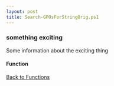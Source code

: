 ```yaml
---
layout: post
title: Search-GPOsForStringOrig.ps1
---
```


### something exciting

Some information about the exciting thing

#### Function

<script async src="https://gist-it.appspot.com/github.com/BanterBoy/scripts-blog/blob/master/PowerShell/functions/activeDirectory/Search-GPOsForStringOrig.ps1" crossorigin="anonymous"></script>

<a href="/menu/_pages/functions.html">Back to Functions</a>
